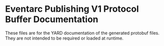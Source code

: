 # Eventarc Publishing V1 Protocol Buffer Documentation

These files are for the YARD documentation of the generated protobuf files.
They are not intended to be required or loaded at runtime.
